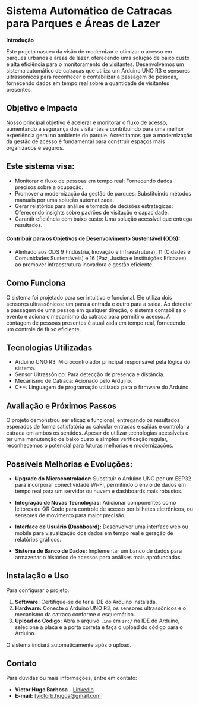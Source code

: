 
# Sistema Automático de Catracas para Parques e Áreas de Lazer

**Introdução**

Este projeto nasceu da visão de modernizar e otimizar o acesso em parques urbanos e áreas de lazer, oferecendo uma solução de baixo custo e alta eficiência para o monitoramento de visitantes. Desenvolvemos um sistema automático de catracas que utiliza um Arduino UNO R3 e sensores ultrassônicos para reconhecer e contabilizar a passagem de pessoas, fornecendo dados em tempo real sobre a quantidade de visitantes presentes.

## Objetivo e Impacto
Nosso principal objetivo é acelerar e monitorar o fluxo de acesso, aumentando a segurança dos visitantes e contribuindo para uma melhor experiência geral no ambiente do parque. Acreditamos que a modernização da gestão de acesso é fundamental para construir espaços mais organizados e seguros.

## Este sistema visa:

* Monitorar o fluxo de pessoas em tempo real: Fornecendo dados precisos sobre a ocupação.
* Promover a modernização da gestão de parques: Substituindo métodos manuais por uma solução automatizada.
* Gerar relatórios para análise e tomada de decisões estratégicas: Oferecendo insights sobre padrões de visitação e capacidade.
* Garantir eficiência com baixo custo: Uma solução acessível que entrega resultados.

####  Contribuir para os Objetivos de Desenvolvimento Sustentável (ODS):
* Alinhado aos ODS 9 (Indústria, Inovação e Infraestrutura), 11 (Cidades e Comunidades Sustentáveis) e 16 (Paz, Justiça e Instituições Eficazes) ao promover infraestrutura inovadora e gestão eficiente.

## Como Funciona
O sistema foi projetado para ser intuitivo e funcional. Ele utiliza dois sensores ultrassônicos: um para a entrada e outro para a saída. Ao detectar a passagem de uma pessoa em qualquer direção, o sistema contabiliza o evento e aciona o mecanismo da catraca para permitir o acesso. A contagem de pessoas presentes é atualizada em tempo real, fornecendo um controle de fluxo eficiente.

## Tecnologias Utilizadas
* Arduino UNO R3: Microcontrolador principal responsável pela lógica do sistema.
* Sensor Ultrassônico: Para detecção de presença e distância.
* Mecanismo de Catraca: Acionado pelo Arduino.
* C++: Linguagem de programação utilizada para o firmware do Arduino.

## Avaliação e Próximos Passos
O projeto demonstrou ser eficaz e funcional, entregando os resultados esperados de forma satisfatória ao calcular entradas e saídas e controlar a catraca em ambos os sentidos. Apesar de utilizar tecnologias acessíveis e ter uma manutenção de baixo custo e simples verificação regular, reconhecemos o potencial para futuras melhorias e modernizações.

## Possíveis Melhorias e Evoluções:

* **Upgrade do Microcontrolador:** Substituir o Arduino UNO por um ESP32 para incorporar conectividade Wi-Fi, permitindo o envio de dados em tempo real para um servidor ou nuvem e dashboards mais robustos.

* **Integração de Novas Tecnologias:** Adicionar componentes como leitores de QR Code para controle de acesso por bilhetes eletrônicos, ou sensores de movimento para maior precisão.

* **Interface de Usuário (Dashboard):** Desenvolver uma interface web ou mobile para visualização dos dados em tempo real e geração de relatórios gráficos.

* **Sistema de Banco de Dados:** Implementar um banco de dados para armazenar o histórico de acessos para análises mais aprofundadas.

## Instalação e Uso

Para configurar o projeto:

1.  **Software:** Certifique-se de ter a IDE do Arduino instalada.
2.  **Hardware:** Conecte o Arduino UNO R3, os sensores ultrassônicos e o mecanismo da catraca conforme o esquemático.
3.  **Upload do Código:** Abra o arquivo `.ino` em `src/` na IDE do Arduino, selecione a placa e a porta correta e faça o upload do código para o Arduino.

O sistema iniciará automaticamente após o upload.

## Contato

Para dúvidas ou mais informações, entre em contato:

-   **Victor Hugo Barbosa** - [LinkedIn](https://www.linkedin.com/in/victor-hugoa-barbosa/)
-   **E-mail:** [victorb.hugoa@gmail.com]
